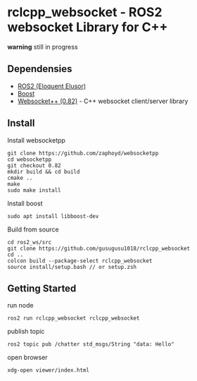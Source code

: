 # rclcpp_websocket - ROS2 websocket Library for C++

**warning** still in progress

## Dependensies
* [ROS2 (Eloquent Elusor)](https://index.ros.org/doc/ros2/Installation/Eloquent/)
* [Boost](https://www.boost.org/)
* [Websocket++ (0.82)](https://github.com/zaphoyd/websocketpp) - C++ websocket client/server library

## Install

Install websocketpp

```
git clone https://github.com/zaphoyd/websocketpp
cd websocketpp
git checkout 0.82
mkdir build && cd build
cmake ..
make
sudo make install
```

Install boost

```
sudo apt install libboost-dev
```

Build from source

```
cd ros2_ws/src
git clone https://github.com/gusugusu1018/rclcpp_websocket
cd ..
colcon build --package-select rclcpp_websocket
source install/setup.bash // or setup.zsh
```

## Getting Started

run node

```
ros2 run rclcpp_websocket rclcpp_websocket
```

publish topic

```
ros2 topic pub /chatter std_msgs/String "data: Hello"
```

open browser

```
xdg-open viewer/index.html
```